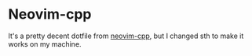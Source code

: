 # Neovim-cpp
It's a pretty decent dotfile from [neovim-cpp](https://github.com/dreamsofcode-io/neovim-cpp), but I changed sth to make it works on my machine.
